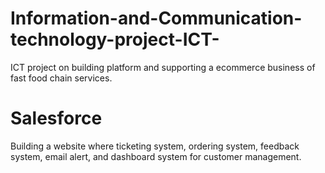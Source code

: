 # Information-and-Communication-technology-project-ICT-
ICT project on building platform and supporting a ecommerce business of fast food chain services.  

# Salesforce
Building a website where ticketing system, ordering system, feedback system, email alert, and dashboard system for customer management.
